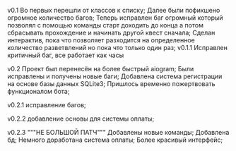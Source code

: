 v0.1
 Во первых перешли от классов к списку; 
 Далее были пофикшено огромное количество багов; 
 Теперь исправлен баг огромный который позволял с помощью команды старт доходить до конца а потом сбрасывать прохождение и начинать другой квест сначала;
 Сделан интерактив, пока что позволяет разходится на определенное количество разветвлений но пока что только один раз;
v0.1.1
 Исправлен критичный баг, все работает как часы

v0.2
Проект был перенесён на более быстрый aiogram;
Были исправлены и получены новые баги;
Добавлена система регистрации на основе базы данных SQLite3;
Пришлось временно пожертвовать функционалом бота;

v0.2.1
исправление багов;

v0.2.2
добавление основы для системы оплаты;

v0.2.3
"""НЕ БОЛЬШОЙ ПАТЧ"""
Добавлены новые команды;
Добавлена бд;
Немного доработана система оплаты;
Более красивый интерфейс;


